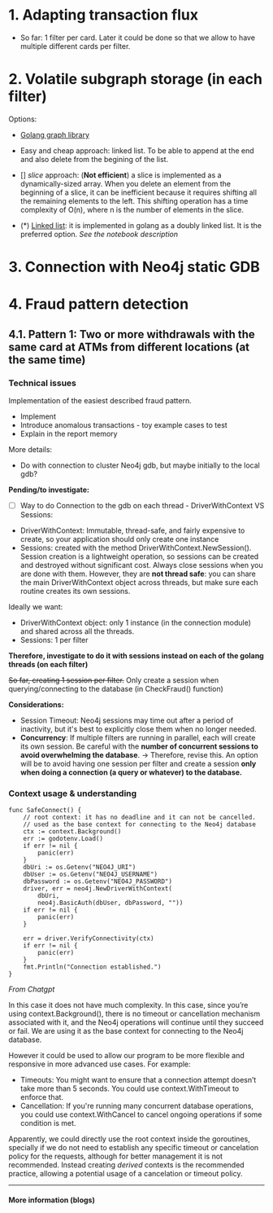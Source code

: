 

# 1. Adapting transaction flux

- So far: 1 filter per card. Later it could be done so that we allow to have multiple different cards per filter.


# 2. Volatile subgraph storage (in each filter)

Options:

- [Golang graph library](https://pkg.go.dev/github.com/dominikbraun/graph#section-readme)
- Easy and cheap approach: linked list. To be able to append at the end and also delete from the begining of the list.
- [] *slice* approach: (**Not efficient**) a slice is implemented as a dynamically-sized array. When you delete an element from the beginning of a slice, it can be inefficient because it requires shifting all the remaining elements to the left. This shifting operation has a time complexity of O(n), where n is the number of elements in the slice.

- (*) [Linked list](https://pkg.go.dev/container/list): it is implemented in golang as a doubly linked list. It is the preferred option. *See the notebook description*


# 3. Connection with Neo4j static GDB

# 4. Fraud pattern detection

## 4.1. Pattern 1: Two or more withdrawals with the same card at ATMs from different locations (at the same time)

### Technical issues

Implementation of the easiest described fraud pattern.
- Implement 
- Introduce anomalous transactions - toy example cases to test
- Explain in the report memory

More details: 
- Do with connection to cluster Neo4j gdb, but maybe initially to the local gdb?

**Pending/to investigate:**

- [ ] Way to do Connection to the gdb on each thread - DriverWithContext VS Sessions:
 - DriverWithContext: Immutable, thread-safe, and fairly expensive to create, so your application should only create one instance
 - Sessions: created with the method DriverWithContext.NewSession(). Session creation is a lightweight operation, so sessions can be created and destroyed without significant cost. Always close sessions when you are done with them. However, they are **not thread safe**: you can share the main DriverWithContext object
across threads, but make sure each routine creates its own sessions.

Ideally we want:
- DriverWithContext object: only 1 instance (in the connection module) and shared across all the threads.
- Sessions: 1 per filter

**Therefore, investigate to do it with sessions instead on each of the golang threads (on each filter)**

~~So far, creating 1 session per filter.~~ Only create a session when querying/connecting to the database (in CheckFraud() function)

**Considerations:**

- Session Timeout: Neo4j sessions may time out after a period of inactivity, but it's best to explicitly close them when no longer needed.
- **Concurrency**: If multiple filters are running in parallel, each will create its own session. Be careful with the **number of concurrent sessions to avoid overwhelming the database**. -> Therefore, revise this. An option will be to avoid having one session per filter and create a session **only when doing a connection (a query or whatever) to the 
database.**

### Context usage & understanding

```
func SafeConnect() {
	// root context: it has no deadline and it can not be cancelled.
	// used as the base context for connecting to the Neo4j database
	ctx := context.Background()
	err := godotenv.Load()
	if err != nil {
		panic(err)
	}
	dbUri := os.Getenv("NEO4J_URI")
	dbUser := os.Getenv("NEO4J_USERNAME")
	dbPassword := os.Getenv("NEO4J_PASSWORD")
	driver, err = neo4j.NewDriverWithContext(
		dbUri,
		neo4j.BasicAuth(dbUser, dbPassword, ""))
	if err != nil {
		panic(err)
	}

	err = driver.VerifyConnectivity(ctx)
	if err != nil {
		panic(err)
	}
	fmt.Println("Connection established.")
}
```
*From Chatgpt*

In this case it does not have much complexity. In this case, since you’re using context.Background(), there is no timeout or cancellation mechanism associated with it, and the Neo4j operations will continue until they succeed or fail. We are using it as the base context for connecting to the Neo4j database.

However it could be used to allow our program to be more flexible and responsive in more advanced use cases. For example:

- Timeouts: You might want to ensure that a connection attempt doesn’t take more than 5 seconds. You could use context.WithTimeout to enforce that.
- Cancellation: If you're running many concurrent database operations, you could use context.WithCancel to cancel ongoing operations if some condition is met.

Apparently, we could directly use the root context inside the goroutines, specially if we do not need to establish any specific timeout or cancelation policy for the requests, although for better management it is not recommended. Instead creating *derived* contexts is the recommended practice, allowing a potential usage of a cancelation or timeout policy.

_____________________ 

#### More information (blogs)



